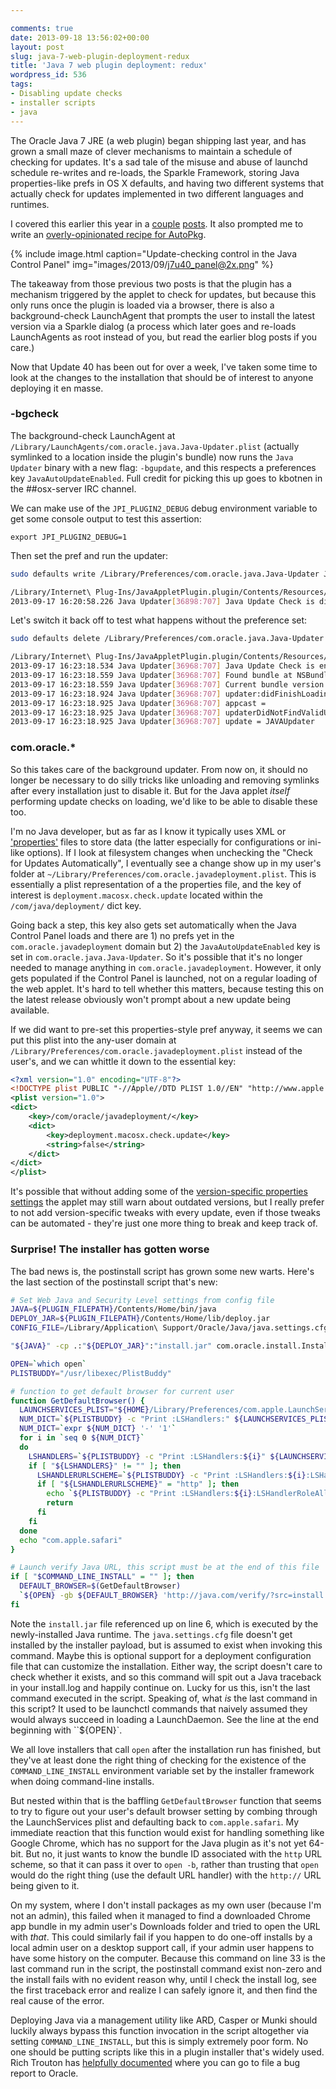 ```yaml
---

comments: true
date: 2013-09-18 13:56:02+00:00
layout: post
slug: java-7-web-plugin-deployment-redux
title: 'Java 7 web plugin deployment: redux'
wordpress_id: 536
tags:
- Disabling update checks
- installer scripts
- java
---
```


<!-- [![JavaCupLogo-161](images/2013/02/JavaCupLogo-161.png)](images/2013/02/JavaCupLogo-161.png) -->

The Oracle Java 7 JRE (a web plugin) began shipping last year, and has grown a small maze of clever mechanisms to maintain a schedule of checking for updates. It's a sad tale of the misuse and abuse of launchd schedule re-writes and re-loads, the Sparkle Framework, storing Java properties-like prefs in OS X defaults, and having two different systems that actually check for updates implemented in two different languages and runtimes.

I covered this earlier this year in a [couple](http://macops.ca/everything-youll-wish-you-didnt-know-about-disabling-java-7-updates/) [posts](http://macops.ca/java-7-how-not-to-use-launchd-for-your-app/). It also prompted me to write an [overly-opinionated recipe for AutoPkg](https://github.com/autopkg/recipes/blob/78f07357c58142b2732f997d326ec204ee6c4506/OracleJava7/OracleJava7.munki.recipe#L41-L65). 

{% include image.html
  caption="Update-checking control in the Java Control Panel"
  img="images/2013/09/j7u40_panel@2x.png"
%}

The takeaway from those previous two posts is that the plugin has a mechanism triggered by the applet to check for updates, but because this only runs once the plugin is loaded via a browser, there is also a background-check LaunchAgent that prompts the user to install the latest version via a Sparkle dialog (a process which later goes and re-loads LaunchAgents as root instead of you, but read the earlier blog posts if you care.)

Now that Update 40 has been out for over a week, I've taken some time to look at the changes to the installation that should be of interest to anyone deploying it en masse.

<!-- more -->

### -bgcheck

The background-check LaunchAgent at `/Library/LaunchAgents/com.oracle.java.Java-Updater.plist` (actually symlinked to a location inside the plugin's bundle) now runs the `Java Updater` binary with a new flag: `-bgupdate`, and this respects a preferences key `JavaAutoUpdateEnabled`. Full credit for picking this up goes to kbotnen in the ##osx-server IRC channel.

We can make use of the `JPI_PLUGIN2_DEBUG` debug environment variable to get some console output to test this assertion:

`export JPI_PLUGIN2_DEBUG=1`

Then set the pref and run the updater:

```bash
sudo defaults write /Library/Preferences/com.oracle.java.Java-Updater JavaAutoUpdateEnabled -bool false

/Library/Internet\ Plug-Ins/JavaAppletPlugin.plugin/Contents/Resources/Java\ Updater.app/Contents/MacOS/Java\ Updater -bgcheck
2013-09-17 16:20:58.226 Java Updater[36898:707] Java Update Check is disabled
```

Let's switch it back off to test what happens without the preference set:

```bash
sudo defaults delete /Library/Preferences/com.oracle.java.Java-Updater JavaAutoUpdateEnabled

/Library/Internet\ Plug-Ins/JavaAppletPlugin.plugin/Contents/Resources/Java\ Updater.app/Contents/MacOS/Java\ Updater -bgcheck
2013-09-17 16:23:18.534 Java Updater[36968:707] Java Update Check is enabled by default
2013-09-17 16:23:18.559 Java Updater[36968:707] Found bundle at NSBundle  (not yet loaded)
2013-09-17 16:23:18.559 Java Updater[36968:707] Current bundle version = 1.7.40.43
2013-09-17 16:23:18.924 Java Updater[36968:707] updater:didFinishLoadingAppcast:
2013-09-17 16:23:18.925 Java Updater[36968:707] appcast = 
2013-09-17 16:23:18.925 Java Updater[36968:707] updaterDidNotFindValidUpdate:
2013-09-17 16:23:18.925 Java Updater[36968:707] update = JAVAUpdater 
```

### com.oracle.*

So this takes care of the background updater. From now on, it should no longer be necessary to do silly tricks like unloading and removing symlinks after every installation just to disable it. But for the Java applet _itself_ performing update checks on loading, we'd like to be able to disable these too.

I'm no Java developer, but as far as I know it typically uses XML or ['properties'](http://en.wikipedia.org/wiki/.properties) files to store data (the latter especially for configurations or ini-like options). If I look at filesystem changes when unchecking the "Check for Updates Automatically", I eventually see a change show up in my user's folder at `~/Library/Preferences/com.oracle.javadeployment.plist`. This is essentially a plist representation of a the properties file, and the key of interest is `deployment.macosx.check.update` located within the `/com/java/deployment/` dict key.

Going back a step, this key also gets set automatically when the Java Control Panel loads and there are 1) no prefs yet in the `com.oracle.javadeployment` domain but 2) the `JavaAutoUpdateEnabled` key is set in `com.oracle.java.Java-Updater`. So it's possible that it's no longer needed to manage anything in `com.oracle.javadeployment`. However, it only gets populated if the Control Panel is launched, not on a regular loading of the web applet. It's hard to tell whether this matters, because testing this on the latest release obviously won't prompt about a new update being available.

If we did want to pre-set this properties-style pref anyway, it seems we can put this plist into the any-user domain at `/Library/Preferences/com.oracle.javadeployment.plist` instead of the user's, and we can whittle it down to the essential key:

```xml
<?xml version="1.0" encoding="UTF-8"?>
<!DOCTYPE plist PUBLIC "-//Apple//DTD PLIST 1.0//EN" "http://www.apple.com/DTDs/PropertyList-1.0.dtd">
<plist version="1.0">
<dict>
    <key>/com/oracle/javadeployment/</key>
    <dict>
        <key>deployment.macosx.check.update</key>
        <string>false</string>
    </dict>
</dict>
</plist>
```

It's possible that without adding some of the [version-specific properties settings](https://github.com/autopkg/recipes/blob/78f07357c58142b2732f997d326ec204ee6c4506/OracleJava7/OracleJava7.munki.recipe#L50-L51) the applet may still warn about outdated versions, but I really prefer to not add version-specific tweaks with every update, even if those tweaks can be automated - they're just one more thing to break and keep track of.

### Surprise! The installer has gotten worse

The bad news is, the postinstall script has grown some new warts. Here's the last section of the postinstall script that's new:

```bash
# Set Web Java and Security Level settings from config file
JAVA=${PLUGIN_FILEPATH}/Contents/Home/bin/java
DEPLOY_JAR=${PLUGIN_FILEPATH}/Contents/Home/lib/deploy.jar
CONFIG_FILE=/Library/Application\ Support/Oracle/Java/java.settings.cfg

"${JAVA}" -cp .:"${DEPLOY_JAR}":"install.jar" com.oracle.install.InstallOptions -f "${CONFIG_FILE}"

OPEN=`which open`
PLISTBUDDY="/usr/libexec/PlistBuddy"

# function to get default browser for current user
function GetDefaultBrowser() {
  LAUNCHSERVICES_PLIST="${HOME}/Library/Preferences/com.apple.LaunchServices.plist"
  NUM_DICT=`${PLISTBUDDY} -c "Print :LSHandlers:" ${LAUNCHSERVICES_PLIST} | grep "Dict"| wc -l`
  NUM_DICT=`expr ${NUM_DICT} '-' '1'`
  for i in `seq 0 ${NUM_DICT}`
  do
    LSHANDLERS=`${PLISTBUDDY} -c "Print :LSHandlers:${i}" ${LAUNCHSERVICES_PLIST} | grep "LSHandlerURLScheme"`
    if [ "${LSHANDLERS}" != "" ]; then
      LSHANDLERURLSCHEME=`${PLISTBUDDY} -c "Print :LSHandlers:${i}:LSHandlerURLScheme" ${LAUNCHSERVICES_PLIST}`
      if [ "${LSHANDLERURLSCHEME}" = "http" ]; then
        echo `${PLISTBUDDY} -c "Print :LSHandlers:${i}:LSHandlerRoleAll" ${LAUNCHSERVICES_PLIST}`
        return
      fi
    fi
  done
  echo "com.apple.safari"
}

# Launch verify Java URL, this script must be at the end of this file
if [ "$COMMAND_LINE_INSTALL" = "" ]; then
  DEFAULT_BROWSER=$(GetDefaultBrowser)
  `${OPEN} -gb ${DEFAULT_BROWSER} 'http://java.com/verify/?src=install'`
fi
```

Note the `install.jar` file referenced up on line 6, which is executed by the newly-installed Java runtime. The `java.settings.cfg` file doesn't get installed by the installer payload, but is assumed to exist when invoking this command. Maybe this is optional support for a deployment configuration file that can customize the installation. Either way, the script doesn't care to check whether it exists, and so this command will spit out a Java traceback in your install.log and happily continue on. Lucky for us this, isn't the last command executed in the script. Speaking of, what _is_ the last command in this script? It used to be launchctl commands that naively assumed they would always succeed in loading a LaunchDaemon. See the line at the end beginning with ``${OPEN}`.

We all love installers that call `open` after the installation run has finished, but they've at least done the right thing of checking for the existence of the `COMMAND_LINE_INSTALL` environment variable set by the installer framework when doing command-line installs.

But nested within that is the baffling `GetDefaultBrowser` function that seems to try to figure out your user's default browser setting by combing through the LaunchServices plist and defaulting back to `com.apple.safari`. My immediate reaction that this function would exist for handling something like Google Chrome, which has no support for the Java plugin as it's not yet 64-bit. But no, it just wants to know the bundle ID associated with the `http` URL scheme, so that it can pass it over to `open -b`, rather than trusting that `open` would do the right thing (use the default URL handler) with the `http://` URL being given to it.

On my system, where I don't install packages as my own user (because I'm not an admin), this failed when it managed to find a downloaded Chrome app bundle in my admin user's Downloads folder and tried to open the URL with _that_. This could similarly fail if you happen to do one-off installs by a local admin user on a desktop support call, if your admin user happens to have some history on the computer. Because this command on line 33 is the last command run in the script, the postinstall command exist non-zero and the install fails with no evident reason why, until I check the install log, see the first traceback error and realize I can safely ignore it, and then find the real cause of the error.

Deploying Java via a management utility like ARD, Casper or Munki should luckily always bypass this function invocation in the script altogether via setting `COMMAND_LINE_INSTALL`, but this is simply extremely poor form. No one should be putting scripts like this in a plugin installer that's widely used. Rich Trouton has [helpfully documented](http://derflounder.wordpress.com/2013/02/23/filing-bugreports-with-oracle-for-mac-os-xs-java-7/) where you can go to file a bug report to Oracle.
